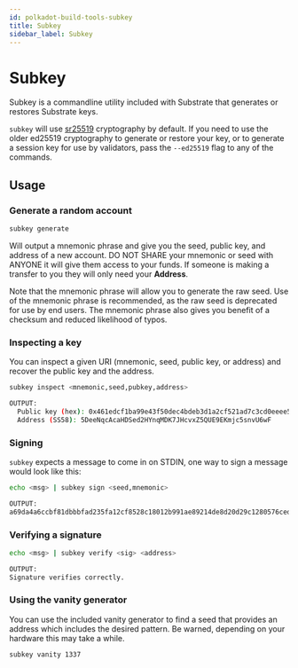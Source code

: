 ```yaml
---
id: polkadot-build-tools-subkey
title: Subkey
sidebar_label: Subkey
---
```


# Subkey

Subkey is a commandline utility included with Substrate that generates or restores Substrate keys.

`subkey` will use [sr25519](http://wiki.polkadot.network/en/latest/polkadot/learn/cryptography/#keypairs-and-signing) cryptography by default. If you need to use the older ed25519 cryptography to generate or restore your key, or to generate a session key for use by validators, pass the `--ed25519` flag to any of the commands.

## Usage

### Generate a random account

```bash
subkey generate
```

Will output a mnemonic phrase and give you the seed, public key, and address of a new account. DO NOT SHARE your mnemonic or seed with ANYONE it will give them access to your funds. If someone is making a transfer to you they will only need your **Address**.

Note that the mnemonic phrase will allow you to generate the raw seed.  Use of the mnemonic phrase is recommended, as the raw seed is deprecated for use by end users.  The mnemonic phrase also gives you benefit of a checksum and reduced likelihood of typos.

### Inspecting a key

You can inspect a given URI (mnemonic, seed, public key, or address) and recover the public key and the address.

```bash
subkey inspect <mnemonic,seed,pubkey,address>

OUTPUT:
  Public key (hex): 0x461edcf1ba99e43f50dec4bdeb3d1a2cf521ad7c3cd0eeee5cd3314e50fd424c
  Address (SS58): 5DeeNqcAcaHDSed2HYnqMDK7JHcvxZ5QUE9EKmjc5snvU6wF
```

### Signing

`subkey` expects a message to come in on STDIN, one way to sign a message would look like this:

```bash
echo <msg> | subkey sign <seed,mnemonic>

OUTPUT:
a69da4a6ccbf81dbbbfad235fa12cf8528c18012b991ae89214de8d20d29c1280576ced6eb38b7406d1b7e03231df6dd4a5257546ddad13259356e1c3adfb509
```

### Verifying a signature

```bash
echo <msg> | subkey verify <sig> <address>

OUTPUT:
Signature verifies correctly.
```

### Using the vanity generator

You can use the included vanity generator to find a seed that provides an address which includes the desired pattern. Be warned, depending on your hardware this may take a while.

```bash
subkey vanity 1337
```